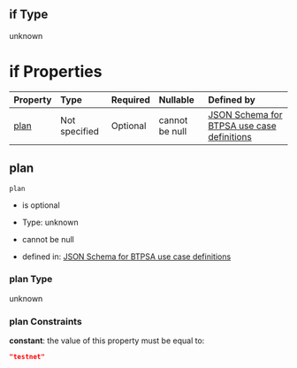 ## if Type

unknown

# if Properties

| Property      | Type          | Required | Nullable       | Defined by                                                                                                                                                                                                                                  |
| :------------ | :------------ | :------- | :------------- | :------------------------------------------------------------------------------------------------------------------------------------------------------------------------------------------------------------------------------------------ |
| [plan](#plan) | Not specified | Optional | cannot be null | [JSON Schema for BTPSA use case definitions](btpsa-usecase-properties-services-items-allof-1-then-allof-44-then-allof-5-if-properties-plan.md "undefined#/properties/services/items/allOf/1/then/allOf/44/then/allOf/5/if/properties/plan") |

## plan



`plan`

*   is optional

*   Type: unknown

*   cannot be null

*   defined in: [JSON Schema for BTPSA use case definitions](btpsa-usecase-properties-services-items-allof-1-then-allof-44-then-allof-5-if-properties-plan.md "undefined#/properties/services/items/allOf/1/then/allOf/44/then/allOf/5/if/properties/plan")

### plan Type

unknown

### plan Constraints

**constant**: the value of this property must be equal to:

```json
"testnet"
```
